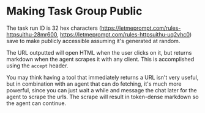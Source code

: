 # Making Task Group Public

The task run ID is 32 hex characters (https://letmeprompt.com/rules-httpsuithu-28mr600, https://letmeprompt.com/rules-httpsuithu-uq2vhc0) save to make publicly accessible assuming it's generated at random.

The URL outputted will open HTML when the user clicks on it, but returns markdown when the agent scrapes it with any client. This is accomplished using the `accept` header.

You may think having a tool that immediately returns a URL isn't very useful, but in combination with an agent that can do fetching, it's much more powerful, since you can just wait a while and message the chat later for the agent to scrape the urls. The scrape will result in token-dense markdown so the agent can continue.
